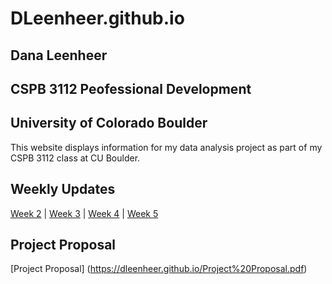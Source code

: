 # DLeenheer.github.io

## Dana Leenheer

## CSPB 3112 Peofessional Development

## University of Colorado Boulder
This website displays information for my data analysis project as part of my CSPB 3112 class at CU Boulder.

## Weekly Updates
[Week 2](https://dleenheer.github.io/Week2.md) | [Week 3](https://dleenheer.github.io/Week3.md) | [Week 4](https://dleenheer.github.io/Week4.md) | [Week 5](https://dleenheer.github.io/Week5.md)

## Project Proposal
[Project Proposal] (https://dleenheer.github.io/Project%20Proposal.pdf)
